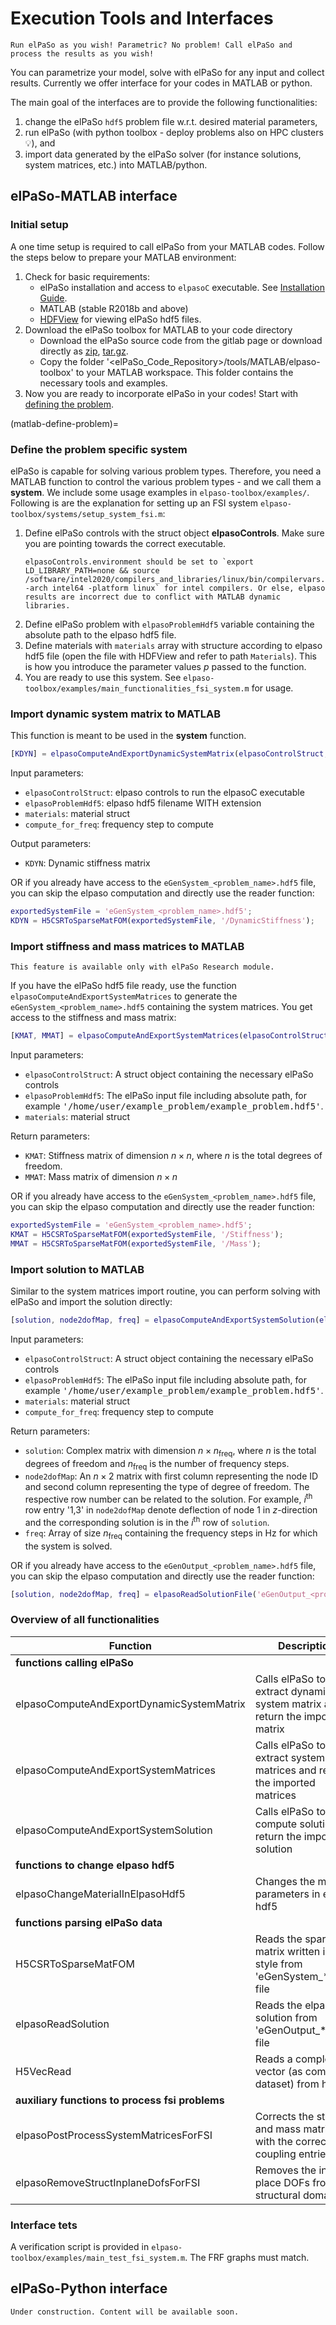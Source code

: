 # Execution Tools and Interfaces

`Run elPaSo as you wish! Parametric? No problem! Call elPaSo and process the results as you wish!`

You can parametrize your model, solve with elPaSo for any input and collect results. Currently we offer interface 
for your codes in MATLAB or python.

The main goal of the interfaces are to provide the following functionalities:
1. change the elPaSo `hdf5` problem file w.r.t. desired material parameters,
2. run elPaSo (with python toolbox - deploy problems also on HPC clusters 💡), and
3. import data generated by the elPaSo solver (for instance solutions, system matrices, etc.) into MATLAB/python.

## elPaSo-MATLAB interface

### Initial setup

A one time setup is required to call elPaSo from your MATLAB codes. Follow the steps below to prepare your MATLAB environment:
1. Check for basic requirements:
    - elPaSo installation and access to `elpasoC` executable. See [Installation Guide](./installation/install_executable.md).
    - MATLAB (stable R2018b and above)
    - [HDFView](https://www.hdfgroup.org/downloads/hdfview/) for viewing elPaSo hdf5 files.
2. Download the elPaSo toolbox for MATLAB to your code directory
    - Download the elPaSo source code from the gitlab page or download directly as [zip](https://git.rz.tu-bs.de/akustik/elPaSo-Core/-/archive/master/elPaSo-Core-master.zip), [tar.gz](https://git.rz.tu-bs.de/akustik/elPaSo-Core/-/archive/master/elPaSo-Core-master.tar.gz).
    - Copy the folder '<elPaSo_Code_Repository>/tools/MATLAB/elpaso-toolbox' to your MATLAB workspace. This folder contains the necessary tools and examples.
3. Now you are ready to incorporate elPaSo in your codes! Start with [defining the problem](matlab-define-problem).

(matlab-define-problem)=
### Define the problem specific system

elPaSo is capable for solving various problem types. Therefore, you need a MATLAB function to control the various problem types - and we call them a **system**. We include some usage examples in `elpaso-toolbox/examples/`. Following is are the explanation for setting up an FSI system `elpaso-toolbox/systems/setup_system_fsi.m`:
1. Define elPaSo controls with the struct object **elpasoControls**. Make sure you are pointing towards the correct executable.
    ```{warning}
    elpasoControls.environment should be set to `export LD_LIBRARY_PATH=none && source /software/intel2020/compilers_and_libraries/linux/bin/compilervars.sh -arch intel64 -platform linux` for intel compilers. Or else, elpaso results are incorrect due to conflict with MATLAB dynamic libraries.
    ```
2. Define elPaSo problem with `elpasoProblemHdf5` variable containing the absolute path to the elpaso hdf5 file.
3. Define materials with `materials` array with structure according to elpaso hdf5 file (open the file with HDFView and refer to path `Materials`). This is how you introduce the parameter values $p$ passed to the function.
4. You are ready to use this system. See `elpaso-toolbox/examples/main_functionalities_fsi_system.m` for usage.

### Import dynamic system matrix to MATLAB

This function is meant to be used in the **system** function.

```matlab
[KDYN] = elpasoComputeAndExportDynamicSystemMatrix(elpasoControlStruct, elpasoProblemHdf5, materials, compute_for_freq);
```

Input parameters:
- `elpasoControlStruct`: elpaso controls to run the elpasoC executable
- `elpasoProblemHdf5`: elpaso hdf5 filename WITH extension
- `materials`: material struct
- `compute_for_freq`: frequency step to compute

Output parameters:
- `KDYN`: Dynamic stiffness matrix

OR if you already have access to the `eGenSystem_<problem_name>.hdf5` file, you can skip the elpaso computation and directly use the reader function:
```matlab
exportedSystemFile = 'eGenSystem_<problem_name>.hdf5';
KDYN = H5CSRToSparseMatFOM(exportedSystemFile, '/DynamicStiffness');
```

### Import stiffness and mass matrices to MATLAB

```{warning}
This feature is available only with elPaSo Research module.
```

If you have the elPaSo hdf5 file ready, use the function `elpasoComputeAndExportSystemMatrices` to generate the `eGenSystem_<problem_name>.hdf5` containing the system matrices. You get access to the stiffness and mass matrix:
```matlab
[KMAT, MMAT] = elpasoComputeAndExportSystemMatrices(elpasoControlStruct, elpasoProblemHdf5, materials);
```
Input parameters:
- `elpasoControlStruct`: A struct object containing the necessary elPaSo controls
- `elpasoProblemHdf5`: The elPaSo input file including absolute path, for example <tt>'/home/user/example_problem/example_problem.hdf5'</tt>.
- `materials`: material struct

Return parameters:
- `KMAT`: Stiffness matrix of dimension $n \times n$, where $n$ is the total degrees of freedom.
- `MMAT`: Mass matrix of dimension $n \times n$

OR if you already have access to the `eGenSystem_<problem_name>.hdf5` file, you can skip the elpaso computation and directly use the reader function:
```matlab
exportedSystemFile = 'eGenSystem_<problem_name>.hdf5';
KMAT = H5CSRToSparseMatFOM(exportedSystemFile, '/Stiffness');
MMAT = H5CSRToSparseMatFOM(exportedSystemFile, '/Mass');
```

### Import solution to MATLAB

Similar to the system matrices import routine, you can perform solving with elPaSo and import the solution directly:
```matlab
[solution, node2dofMap, freq] = elpasoComputeAndExportSystemSolution(elpasoControlStruct, elpasoProblemHdf5, materials, compute_for_freq)
```
Input parameters:
- `elpasoControlStruct`: A struct object containing the necessary elPaSo controls
- `elpasoProblemHdf5`: The elPaSo input file including absolute path, for example <tt>'/home/user/example_problem/example_problem.hdf5'</tt>.
- `materials`: material struct
- `compute_for_freq`: frequency step to compute

Return parameters:
- `solution`: Complex matrix with dimension $n \times n_\mathrm{freq}$, where $n$ is the total degrees of freedom and $n_\mathrm{freq}$ is the number of frequency steps.
- `node2dofMap`: An $n \times 2$ matrix with first column representing the node ID and second column representing the type of degree of freedom. The respective row number can be related to the solution. For example, $i^\mathrm{th}$ row entry '1,3' in `node2dofMap` denote deflection of node 1 in $z$-direction and the corresponding solution is in the $i^\mathrm{th}$ row of `solution`.
- `freq`: Array of size $n_\mathrm{freq}$ containing the frequency steps in Hz for which the system is solved. 

OR if you already have access to the `eGenOutput_<problem_name>.hdf5` file, you can skip the elpaso computation and directly use the reader function:
```matlab
[solution, node2dofMap, freq] = elpasoReadSolutionFile('eGenOutput_<problem_name>.hdf5');
```

### Overview of all functionalities

| **Function**                  | **Description** |
|---------------------------|--------|
|**functions calling elPaSo**||
| elpasoComputeAndExportDynamicSystemMatrix                     | Calls elPaSo to extract dynamic system matrix and return the imported matrix |
| elpasoComputeAndExportSystemMatrices                         | Calls elPaSo to extract system matrices and return the imported matrices       |
| elpasoComputeAndExportSystemSolution                          | Calls elPaSo to compute solution and return the imported solution |
|**functions to change elpaso hdf5**||
|elpasoChangeMaterialInElpasoHdf5 | Changes the material parameters in elpaso hdf5 |
|**functions parsing elPaSo data**||
|H5CSRToSparseMatFOM | Reads the sparse matrix written in CSR style from 'eGenSystem_*.hdf5' file |
|elpasoReadSolution | Reads the elpaso solution from 'eGenOutput_*.hdf5' file |
|H5VecRead | Reads a complex vector (as compound dataset) from hdf5  |
|**auxiliary functions to process fsi problems**|
|elpasoPostProcessSystemMatricesForFSI | Corrects the stiffness and mass matrices with the correct coupling entries |
|elpasoRemoveStructInplaneDofsForFSI | Removes the in-place DOFs from the structural domain |

### Interface tets

A verification script is provided in `elpaso-toolbox/examples/main_test_fsi_system.m`. The FRF graphs must match.

## elPaSo-Python interface

```{note}
Under construction. Content will be available soon.
```